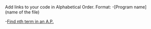 Add links to your code in Alphabetical Order.
Format:
-[Program name](name of the file)

-[Find nth term in an A.P.](nth_term_ap.cpp)
